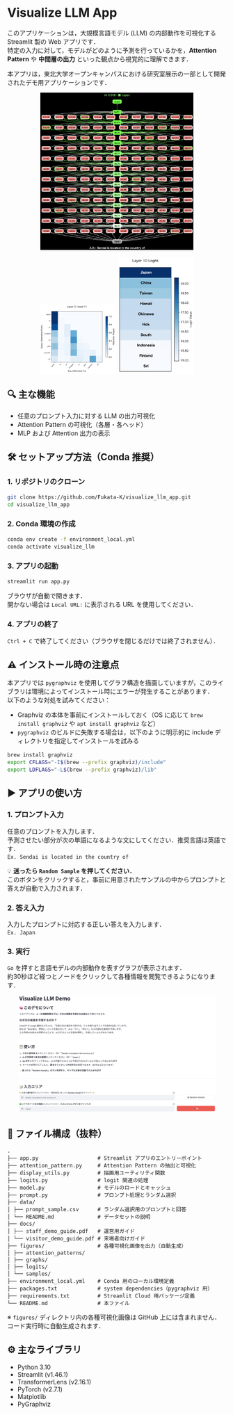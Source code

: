 # Visualize LLM App

このアプリケーションは，大規模言語モデル (LLM) の内部動作を可視化する Streamlit 製の Web アプリです．<br>
特定の入力に対して，モデルがどのように予測を行っているかを，**Attention Pattern** や **中間層の出力** といった観点から視覚的に理解できます．

本アプリは，東北大学オープンキャンパスにおける研究室展示の一部として開発されたデモ用アプリケーションです．

<p align="center">
  <img src="figures/samples/model_sample.png" width="70%" alt="モデル構造の可視化">
</p>

<p align="center">
  <img src="figures/samples/attention_map_sample.png" width="35%" alt="Attention パターンの可視化">
  <img src="figures/samples/logits_sample.png" width="35%" alt="Logits の可視化">
</p>

## 🔍 主な機能

- 任意のプロンプト入力に対する LLM の出力可視化
- Attention Pattern の可視化（各層・各ヘッド）
- MLP および Attention 出力の表示

## 🛠️ セットアップ方法（Conda 推奨）

### 1. リポジトリのクローン

```bash
git clone https://github.com/Fukata-K/visualize_llm_app.git
cd visualize_llm_app
```

### 2. Conda 環境の作成

```bash
conda env create -f environment_local.yml
conda activate visualize_llm
```

### 3. アプリの起動

```bash
streamlit run app.py
```

ブラウザが自動で開きます．<br>
開かない場合は `Local URL:` に表示される URL を使用してください．

### 4. アプリの終了

`Ctrl + C` で終了してください（ブラウザを閉じるだけでは終了されません）．


## ⚠️ インストール時の注意点

本アプリでは `pygraphviz` を使用してグラフ構造を描画していますが，このライブラリは環境によってインストール時にエラーが発生することがあります．<br>
以下のような対処を試みてください：

- Graphviz の本体を事前にインストールしておく（OS に応じて `brew install graphviz` や `apt install graphviz` など）
- `pygraphviz` のビルドに失敗する場合は，以下のように明示的に include ディレクトリを指定してインストールを試みる

```bash
brew install graphviz
export CFLAGS="-I$(brew --prefix graphviz)/include"
export LDFLAGS="-L$(brew --prefix graphviz)/lib"
```

## ▶️ アプリの使い方

### 1. プロンプト入力

任意のプロンプトを入力します．<br>
予測させたい部分が次の単語になるような文にしてください．推奨言語は英語です．<br>
`Ex. Sendai is located in the country of`

💡 **迷ったら `Random Sample` を押してください．**<br>
このボタンをクリックすると，事前に用意されたサンプルの中からプロンプトと答えが自動で入力されます．

### 2. 答え入力

入力したプロンプトに対応する正しい答えを入力します．<br>
`Ex. Japan`

### 3. 実行
`Go` を押すと言語モデルの内部動作を表すグラフが表示されます．<br>
約30秒ほど経つとノードをクリックして各種情報を閲覧できるようになります．

<p align="center">
  <img src="figures/samples/app_initial_screen.png" width="90%" alt="初期画面">
</p>

## 📁 ファイル構成（抜粋）

```
.
├── app.py                   # Streamlit アプリのエントリーポイント
├── attention_pattern.py     # Attention Pattern の抽出と可視化
├── display_utils.py         # 描画用ユーティリティ関数
├── logits.py                # logit 関連の処理
├── model.py                 # モデルのロードとキャッシュ
├── prompt.py                # プロンプト処理とランダム選択
├── data/
│ ├── prompt_sample.csv      # ランダム選択用のプロンプトと回答
│ └── README.md              # データセットの説明
├── docs/
│ ├── staff_demo_guide.pdf   # 運営用ガイド
│ └── visitor_demo_guide.pdf # 来場者向けガイド
├── figures/                 # 各種可視化画像を出力（自動生成）
│ ├── attention_patterns/
│ ├── graphs/
│ ├── logits/
│ └── samples/
├── environment_local.yml    # Conda 用のローカル環境定義
├── packages.txt             # system dependencies（pygraphviz 用）
├── requirements.txt         # Streamlit Cloud 用パッケージ定義
└── README.md                # 本ファイル
```

※ `figures/` ディレクトリ内の各種可視化画像は GitHub 上には含まれません．コード実行時に自動生成されます．

## ⚙️ 主なライブラリ

- Python 3.10
- Streamlit (v1.46.1)
- TransformerLens (v2.16.1)
- PyTorch (v2.7.1)
- Matplotlib
- PyGraphviz